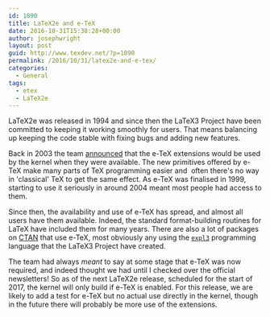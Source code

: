 ```yaml
---
id: 1890
title: LaTeX2e and e-TeX
date: 2016-10-31T15:38:28+00:00
author: josephwright
layout: post
guid: http://www.texdev.net/?p=1890
permalink: /2016/10/31/latex2e-and-e-tex/
categories:
  - General
tags:
  - etex
  - LaTeX2e
---
```

LaTeX2e was released in 1994 and since then the LaTeX3 Project have been committed to keeping it working smoothly for users. That means balancing up keeping the code stable with fixing bugs and adding new features.

Back in 2003 the team [announced](https://www.latex-project.org/news/latex2e-news/ltnews16.pdf) that the e-TeX extensions would be used by the kernel when they were available. The new primitives offered by e-TeX make many parts of TeX programming easier and  often there's no way in 'classical' TeX to get the same effect. As e-TeX was finalised in 1999, starting to use it seriously in around 2004 meant most people had access to them.

Since then, the availability and use of e-TeX has spread, and almost all users have them available. Indeed, the standard format-building routines for LaTeX have included them for many years. There are also a lot of packages on [CTAN](https://www.ctan.org) that use e-TeX, most obviously any using the [`expl3`](https://ctan.org/pkg/l3kernel) programming language that the LaTeX3 Project have created.

The team had always _meant_ to say at some stage that e-TeX was now required, and indeed thought we had until I checked over the official newsletters! So as of the next LaTeX2e release, scheduled for the start of 2017, the kernel will only build if e-TeX is enabled. For this release, we are likely to add a test for e-TeX but no actual use directly in the kernel, though in the future there will probably be more use of the extensions.
